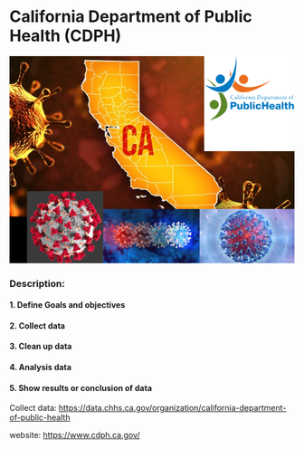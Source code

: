 # California Department of Public Health (CDPH) 

<img src="CDPH.PNG">

### Description:  
#### 1. Define Goals and objectives  
#### 2. Collect data  
#### 3. Clean up data  
#### 4. Analysis data
#### 5. Show results or conclusion of data  

Collect data: https://data.chhs.ca.gov/organization/california-department-of-public-health

website: https://www.cdph.ca.gov/
